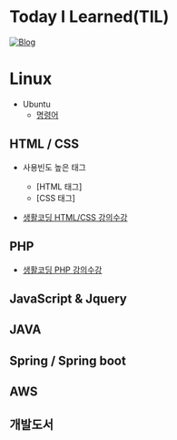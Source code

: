 # Today I Learned(TIL)
[![Blog](https://img.shields.io/badge/Blog-bomcoding.github.io-green.svg)](https://bomcoding.github.io/)

# Linux
* Ubuntu
  * [명령어](https://github.com/bomcoding/TIL/blob/master/Linux/Linux_Command)

## HTML / CSS
* 사용빈도 높은 태그
  * [HTML 태그]
  * [CSS 태그]
  
* [생활코딩 HTML/CSS 강의수강](https://github.com/bomcoding/TIL/tree/master/HTML%2C%20CSS/LifeCoding%20Web%20Study)

## PHP
* [생활코딩 PHP 강의수강](https://github.com/bomcoding/TIL/tree/master/PHP/LifeCoding%20PHP)

## JavaScript & Jquery
  

## JAVA


## Spring / Spring boot


## AWS


## 개발도서
